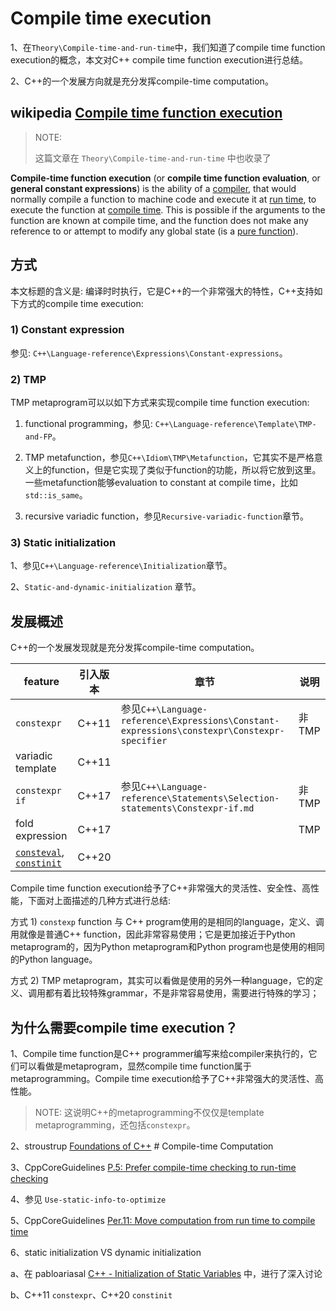 # Compile time execution

1、在`Theory\Compile-time-and-run-time`中，我们知道了compile time function execution的概念，本文对C++ compile time function execution进行总结。

2、C++的一个发展方向就是充分发挥compile-time computation。

## wikipedia [Compile time function execution](https://en.wikipedia.org/wiki/Compile-time_function_execution)

> NOTE: 
>
> 这篇文章在 `Theory\Compile-time-and-run-time` 中也收录了

**Compile-time function execution** (or **compile time function evaluation**, or **general constant expressions**) is the ability of a [compiler](https://en.wanweibaike.com/wiki-Compiler), that would normally compile a function to machine code and execute it at [run time](https://en.wanweibaike.com/wiki-Run_time_(program_lifecycle_phase)), to execute the function at [compile time](https://en.wanweibaike.com/wiki-Compile_time). This is possible if the arguments to the function are known at compile time, and the function does not make any reference to or attempt to modify any global state (is a [pure function](https://en.wanweibaike.com/wiki-Pure_function)).

## 方式

本文标题的含义是: 编译时时执行，它是C++的一个非常强大的特性，C++支持如下方式的compile time execution: 

### 1) Constant expression

参见: `C++\Language-reference\Expressions\Constant-expressions`。

### 2) TMP 

TMP metaprogram可以以如下方式来实现compile time function execution:

1) functional programming，参见: `C++\Language-reference\Template\TMP-and-FP`。

2) TMP metafunction，参见`C++\Idiom\TMP\Metafunction`，它其实不是严格意义上的function，但是它实现了类似于function的功能，所以将它放到这里。一些metafunction能够evaluation to constant at compile time，比如`std::is_same`。

3) recursive variadic function，参见`Recursive-variadic-function`章节。

### 3) Static initialization

1、参见`C++\Language-reference\Initialization`章节。

2、`Static-and-dynamic-initialization` 章节。

## 发展概述

C++的一个发展发现就是充分发挥compile-time computation。

| feature                                                      | 引入版本 | 章节                                                         | 说明  |
| ------------------------------------------------------------ | -------- | ------------------------------------------------------------ | ----- |
| `constexpr`                                                  | C++11    | 参见`C++\Language-reference\Expressions\Constant-expressions\constexpr\Constexpr-specifier` | 非TMP |
| variadic template                                            | C++11    |                                                              |       |
| `constexpr if`                                               | C++17    | 参见`C++\Language-reference\Statements\Selection-statements\Constexpr-if.md` | 非TMP |
| fold expression                                              | C++17    |                                                              | TMP   |
| [`consteval`](https://en.cppreference.com/w/cpp/language/consteval), [`constinit`](https://en.cppreference.com/w/cpp/language/constinit) | C++20    |                                                              |       |

Compile time function execution给予了C++非常强大的灵活性、安全性、高性能，下面对上面描述的几种方式进行总结: 

方式 1) `constexp` function 与 C++ program使用的是相同的language，定义、调用就像是普通C++ function，因此非常容易使用；它是更加接近于Python metaprogram的，因为Python metaprogram和Python program也是使用的相同的Python language。

方式 2) TMP metaprogram，其实可以看做是使用的另外一种language，它的定义、调用都有着比较特殊grammar，不是非常容易使用，需要进行特殊的学习；





## 为什么需要compile time execution？

1、Compile time function是C++ programmer编写来给compiler来执行的，它们可以看做是metaprogram，显然compile time function属于metaprogramming。Compile time execution给予了C++非常强大的灵活性、高性能。

> NOTE: 这说明C++的metaprogramming不仅仅是template metaprogramming，还包括`constexpr`。

2、stroustrup [Foundations of C++](https://www.stroustrup.com/ETAPS-corrected-draft.pdf) # Compile-time Computation

3、CppCoreGuidelines [P.5: Prefer compile-time checking to run-time checking](https://github.com/isocpp/CppCoreGuidelines/blob/master/CppCoreGuidelines.md#p5-prefer-compile-time-checking-to-run-time-checking)

4、参见 `Use-static-info-to-optimize`

5、CppCoreGuidelines [Per.11: Move computation from run time to compile time](https://github.com/isocpp/CppCoreGuidelines/blob/master/CppCoreGuidelines.md#per11-move-computation-from-run-time-to-compile-time)

6、static initialization VS dynamic initialization

a、在 pabloariasal [C++ - Initialization of Static Variables](https://pabloariasal.github.io/2020/01/02/static-variable-initialization/) 中，进行了深入讨论

b、C++11 `constexpr`、C++20 `constinit`

